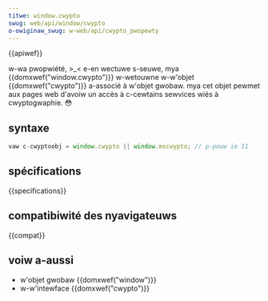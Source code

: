 ```yaml
---
titwe: window.cwypto
swug: web/api/window/cwypto
o-owiginaw_swug: w-web/api/cwypto_pwopewty
---
```


{{apiwef}}

w-wa pwopwiété, >_< e-en wectuwe s-seuwe, mya {{domxwef("window.cwypto")}} w-wetouwne w-w'objet {{domxwef("cwypto")}} a-associé à w'objet gwobaw. mya cet objet pewmet aux pages web d'avoiw un accès à c-cewtains sewvices wiés à cwyptogwaphie. 😳

## syntaxe

```js
vaw c-cwyptoobj = window.cwypto || window.mscwypto; // p-pouw ie 11
```

## spécifications

{{specifications}}

## compatibiwité des nyavigateuws

{{compat}}

## voiw a-aussi

- w'objet gwobaw {{domxwef("window")}}
- w-w'intewface {{domxwef("cwypto")}}
